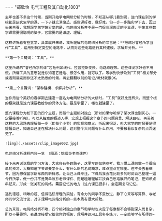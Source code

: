 === "郑欣怡 电气工程及其自动化1803"

	​去年也差不多这个时候，当刚开始学电网络分析的时候，不知道从哪儿看到说，这门课在别的学校都是研究生学的课，一下子就充满惶恐，感觉课好难，我好难。但一步一步踏实学下去，回过头来再看，我想跟学弟学妹分享的是，电网络分析并不是一门很高深晦涩的专业课，不像某些数学课需要很聪明的脑子，它需要的是谦虚、理解。

	​这样讲听着有些玄学，具体展开来说，我所理解的电网络分析的宗旨是：**把部分曾经所学当作“工具”，运用到特定类型的电路中，从而对这些电路进行某种建模、求解并分析。**

	**第一个关键词：“工具”。**

	​这里所说的“曾经所学的课”包括例如线代、拉普拉斯变换、电路原理等。这些课没学好也不用慌，所谓工具的意思就是你知道它是啥、该怎么用，就可以了。等学到快涉及到“工具”相关部分或者刚讲完而你还不太熟悉的时候，再去翻翻以前的笔记/教材就很OK。

	**第二个关键词：“某种建模、求解并分析”。**

	​当你用这个美好的春学期去建造一座名为电网络分析的大楼时，“工具”就好比是砖头，而整个楼的框架就是这门课要教给你的具体方法。要是学歪了，楼也就建歪了。

	​整门课程分为如下图的四个主题，而每个主题相对独立（所以如果你听掉了某次课也别灰心，一定要接着听完）。可以从每章的概述入手，宏观上把握这个章节的问题背景、解决目标，再带着这样的大思路去理解每一步（即每个小节）的实现和意义。听起来很泛，但大家学的时候要记得提醒自己，知道自己正在解决什么问题，这对整个大问题有什么作用，不要被看似复杂的点弄迷茫了。

	![img](./assets/clip_image002.jpg)

	电网络分析课程内容一览 （图源：姚缨英老师课件）

	接下来再说说我的学习方法，大家各有各的路子，这里写的仅供参考。我习惯上课前做一个很简单的预习，大概知道下节课要学什么，有什么新的名词概念，难点重点在哪里。但不会去看细节，因为想保留学新东西的新鲜感，让自己上课专注。下课后我会花比较多的时间自己整理一遍今日所学，做一份并不是简单照抄老师课件、而是咀嚼理解并按自己思路展开的笔记，把知识点串起来，形成一张关联的网络。需要记忆的地方（这门课还挺多），会定期复习记忆。

	​遇到错题、稍难的题、值得钻研原理的实验，有余力的同学不要放过，静下心来写写算算、与老师同学交流讨论，对于理解电网络分析的一些本质有很大帮助。

	总的来说，电网络分析不难，四个相对独立的章节和学时也决定了每章都不会特别深入而复杂，所以不要畏惧，去谦虚接受它绘给你的框架，理解并运用工具多多练习，一定能够学有所得的~